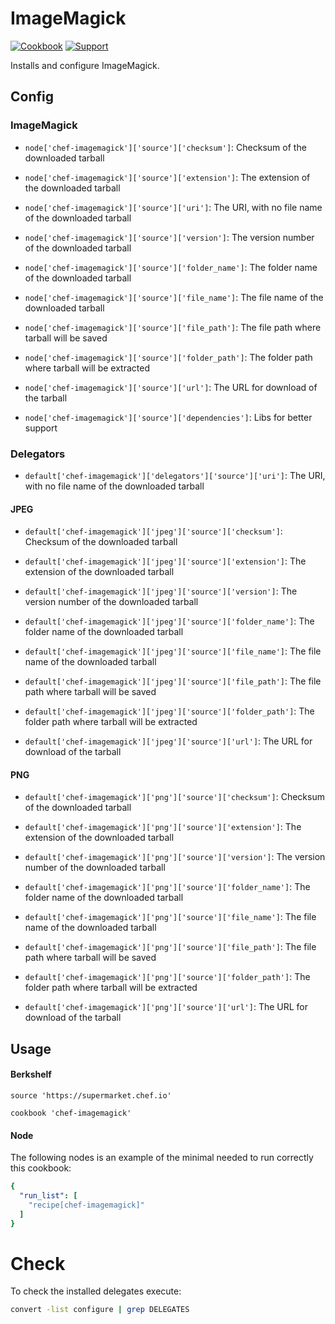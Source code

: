 # ImageMagick

[![Cookbook](http://img.shields.io/cookbook/v/chef-imagemagick.svg)](https://supermarket.chef.io/cookbooks/chef-imagemagick)
[![Support](https://img.shields.io/badge/support-%3C3-brightgreen.svg)](https://www.patreon.com/wbotelhos)

Installs and configure ImageMagick.

## Config

### ImageMagick

- `node['chef-imagemagick']['source']['checksum']`: Checksum of the downloaded tarball
- `node['chef-imagemagick']['source']['extension']`: The extension of the downloaded tarball
- `node['chef-imagemagick']['source']['uri']`: The URI, with no file name of the downloaded tarball
- `node['chef-imagemagick']['source']['version']`: The version number of the downloaded tarball

- `node['chef-imagemagick']['source']['folder_name']`: The folder name of the downloaded tarball
- `node['chef-imagemagick']['source']['file_name']`: The file name of the downloaded tarball
- `node['chef-imagemagick']['source']['file_path']`: The file path where tarball will be saved
- `node['chef-imagemagick']['source']['folder_path']`: The folder path where tarball will be extracted
- `node['chef-imagemagick']['source']['url']`: The URL for download of the tarball

- `node['chef-imagemagick']['source']['dependencies']`: Libs for better support

### Delegators

- `default['chef-imagemagick']['delegators']['source']['uri']`: The URI, with no file name of the downloaded tarball

#### JPEG

- `default['chef-imagemagick']['jpeg']['source']['checksum']`: Checksum of the downloaded tarball
- `default['chef-imagemagick']['jpeg']['source']['extension']`: The extension of the downloaded tarball
- `default['chef-imagemagick']['jpeg']['source']['version']`: The version number of the downloaded tarball

- `default['chef-imagemagick']['jpeg']['source']['folder_name']`: The folder name of the downloaded tarball
- `default['chef-imagemagick']['jpeg']['source']['file_name']`: The file name of the downloaded tarball
- `default['chef-imagemagick']['jpeg']['source']['file_path']`: The file path where tarball will be saved
- `default['chef-imagemagick']['jpeg']['source']['folder_path']`: The folder path where tarball will be extracted
- `default['chef-imagemagick']['jpeg']['source']['url']`: The URL for download of the tarball

#### PNG

- `default['chef-imagemagick']['png']['source']['checksum']`: Checksum of the downloaded tarball
- `default['chef-imagemagick']['png']['source']['extension']`: The extension of the downloaded tarball
- `default['chef-imagemagick']['png']['source']['version']`: The version number of the downloaded tarball

- `default['chef-imagemagick']['png']['source']['folder_name']`: The folder name of the downloaded tarball
- `default['chef-imagemagick']['png']['source']['file_name']`: The file name of the downloaded tarball
- `default['chef-imagemagick']['png']['source']['file_path']`: The file path where tarball will be saved
- `default['chef-imagemagick']['png']['source']['folder_path']`: The folder path where tarball will be extracted
- `default['chef-imagemagick']['png']['source']['url']`: The URL for download of the tarball

## Usage

#### Berkshelf

```imagemagick
source 'https://supermarket.chef.io'

cookbook 'chef-imagemagick'
```

#### Node

The following nodes is an example of the minimal needed to run correctly this cookbook:

```yml
{
  "run_list": [
    "recipe[chef-imagemagick]"
  ]
}
```

# Check

To check the installed delegates execute:

```sh
convert -list configure | grep DELEGATES
```
